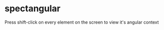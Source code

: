 spectangular
============

Press shift-click on every element on the screen to view it's angular context

